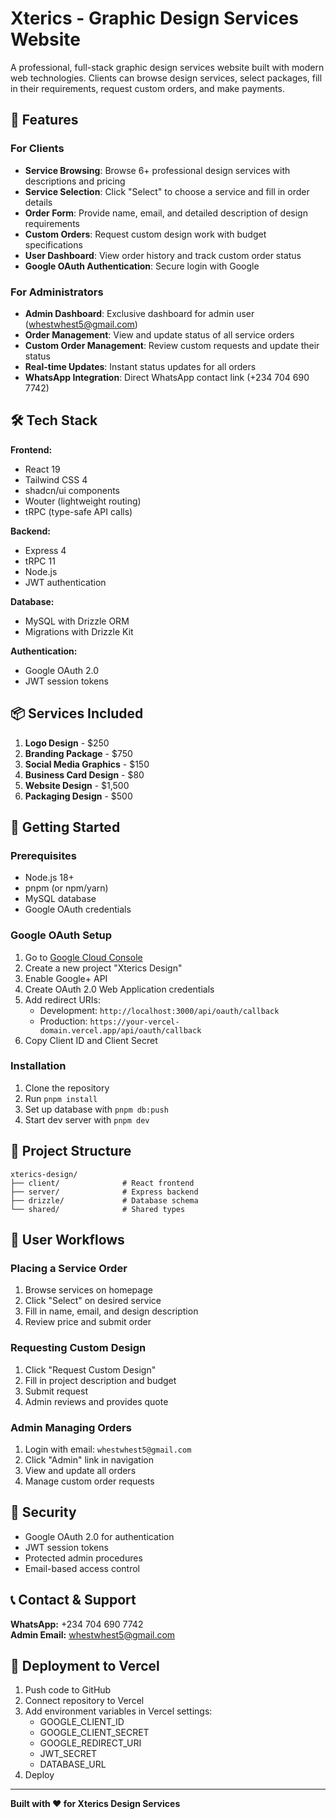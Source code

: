 # Xterics - Graphic Design Services Website

A professional, full-stack graphic design services website built with modern web technologies. Clients can browse design services, select packages, fill in their requirements, request custom orders, and make payments.

## 🎨 Features

### For Clients
- **Service Browsing**: Browse 6+ professional design services with descriptions and pricing
- **Service Selection**: Click "Select" to choose a service and fill in order details
- **Order Form**: Provide name, email, and detailed description of design requirements
- **Custom Orders**: Request custom design work with budget specifications
- **User Dashboard**: View order history and track custom order status
- **Google OAuth Authentication**: Secure login with Google

### For Administrators
- **Admin Dashboard**: Exclusive dashboard for admin user (whestwhest5@gmail.com)
- **Order Management**: View and update status of all service orders
- **Custom Order Management**: Review custom requests and update their status
- **Real-time Updates**: Instant status updates for all orders
- **WhatsApp Integration**: Direct WhatsApp contact link (+234 704 690 7742)

## 🛠️ Tech Stack

**Frontend:**
- React 19
- Tailwind CSS 4
- shadcn/ui components
- Wouter (lightweight routing)
- tRPC (type-safe API calls)

**Backend:**
- Express 4
- tRPC 11
- Node.js
- JWT authentication

**Database:**
- MySQL with Drizzle ORM
- Migrations with Drizzle Kit

**Authentication:**
- Google OAuth 2.0
- JWT session tokens

## 📦 Services Included

1. **Logo Design** - $250
2. **Branding Package** - $750
3. **Social Media Graphics** - $150
4. **Business Card Design** - $80
5. **Website Design** - $1,500
6. **Packaging Design** - $500

## 🚀 Getting Started

### Prerequisites
- Node.js 18+
- pnpm (or npm/yarn)
- MySQL database
- Google OAuth credentials

### Google OAuth Setup

1. Go to [Google Cloud Console](https://console.cloud.google.com/)
2. Create a new project "Xterics Design"
3. Enable Google+ API
4. Create OAuth 2.0 Web Application credentials
5. Add redirect URIs:
   - Development: `http://localhost:3000/api/oauth/callback`
   - Production: `https://your-vercel-domain.vercel.app/api/oauth/callback`
6. Copy Client ID and Client Secret

### Installation

1. Clone the repository
2. Run `pnpm install`
3. Set up database with `pnpm db:push`
4. Start dev server with `pnpm dev`

## 📁 Project Structure

```
xterics-design/
├── client/              # React frontend
├── server/              # Express backend
├── drizzle/             # Database schema
└── shared/              # Shared types
```

## 🎯 User Workflows

### Placing a Service Order
1. Browse services on homepage
2. Click "Select" on desired service
3. Fill in name, email, and design description
4. Review price and submit order

### Requesting Custom Design
1. Click "Request Custom Design"
2. Fill in project description and budget
3. Submit request
4. Admin reviews and provides quote

### Admin Managing Orders
1. Login with email: `whestwhest5@gmail.com`
2. Click "Admin" link in navigation
3. View and update all orders
4. Manage custom order requests

## 🔐 Security

- Google OAuth 2.0 for authentication
- JWT session tokens
- Protected admin procedures
- Email-based access control

## 📞 Contact & Support

**WhatsApp:** +234 704 690 7742  
**Admin Email:** whestwhest5@gmail.com

## 🚀 Deployment to Vercel

1. Push code to GitHub
2. Connect repository to Vercel
3. Add environment variables in Vercel settings:
   - GOOGLE_CLIENT_ID
   - GOOGLE_CLIENT_SECRET
   - GOOGLE_REDIRECT_URI
   - JWT_SECRET
   - DATABASE_URL
4. Deploy

---

**Built with ❤️ for Xterics Design Services**
